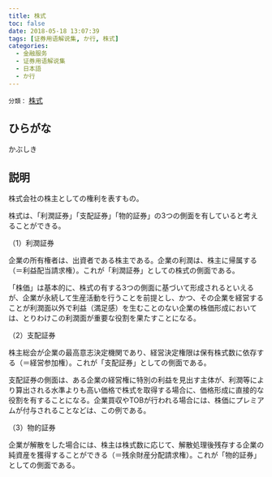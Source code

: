 ```yaml
---
title: 株式
toc: false
date: 2018-05-18 13:07:39
tags: [证券用语解说集, か行, 株式]
categories:
  - 金融服务
  - 证券用语解说集
  - 日本語
  - か行
---
```


`分類：` [株式](/tags/株式/)

## ひらがな

かぶしき

## 説明

株式会社の株主としての権利を表すもの。

株式は、「利潤証券」「支配証券」「物的証券」の3つの側面を有していると考えることができる。

（1）利潤証券

企業の所有権者は、出資者である株主である。企業の利潤は、株主に帰属する（＝利益配当請求権）。これが「利潤証券」としての株式の側面である。

「株価」は基本的に、株式の有する3つの側面に基づいて形成されるといえるが、企業が永続して生産活動を行うことを前提とし、かつ、その企業を経営することが利潤面以外で利益（満足感）を生むことのない企業の株価形成においては、とりわけこの利潤面が重要な役割を果たすことになる。

（2）支配証券

株主総会が企業の最高意志決定機関であり、経営決定権限は保有株式数に依存する（＝経営参加権）。これが「支配証券」としての側面である。

支配証券の側面は、ある企業の経営権に特別の利益を見出す主体が、利潤等により算出される水準よりも高い価格で株式を取得する場合に、価格形成に直接的な役割を有することになる。企業買収やTOBが行われる場合には、株価にプレミアムが付与されることなどは、この例である。

（3）物的証券

企業が解散をした場合には、株主は株式数に応じて、解散処理後残存する企業の純資産を獲得することができる（＝残余財産分配請求権）。これが「物的証券」としての側面である。

